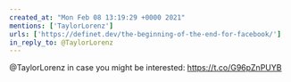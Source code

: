 ```yaml
---
created_at: "Mon Feb 08 13:19:29 +0000 2021"
mentions: ['TaylorLorenz']
urls: ['https://definet.dev/the-beginning-of-the-end-for-facebook/']
in_reply_to: @TaylorLorenz
---
```


@TaylorLorenz in case you might be interested: https://t.co/G96pZnPUYB